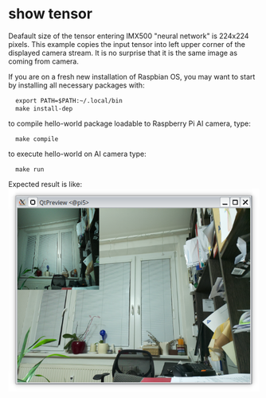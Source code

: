 # show tensor

Deafault size of the tensor entering IMX500 "neural network" is 224x224 pixels. This example
copies the input tensor into left upper corner of the displayed camera stream. It is no surprise that
it is the same image as coming from camera.

If you are on a fresh new installation of Raspbian OS, you may want to start by installing all necessary packages with:
```
  export PATH=$PATH:~/.local/bin
  make install-dep
```
to compile hello-world package loadable to Raspberry Pi AI camera, type:
```
  make compile
```
to execute hello-world on AI camera type:
```
  make run
```

Expected result is like: ![expected result](result.png)
